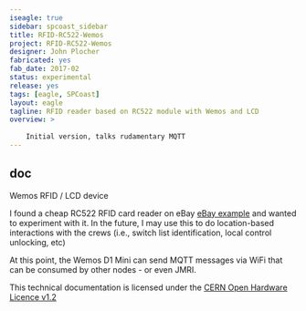 ```yaml
---
iseagle: true
sidebar: spcoast_sidebar
title: RFID-RC522-Wemos
project: RFID-RC522-Wemos
designer: John Plocher
fabricated: yes
fab_date: 2017-02
status: experimental
release: yes
tags: [eagle, SPCoast]
layout: eagle
tagline: RFID reader based on RC522 module with Wemos and LCD
overview: >
    
    Initial version, talks rudamentary MQTT
---
```


## doc

Wemos RFID / LCD device

I found a cheap RC522 RFID card reader on eBay [eBay example](https://www.ebay.com/i/112341068592)
and wanted to experiment with it.  In the future, I may
use this to do location-based interactions with the crews (i.e.,
switch list identification, local control unlocking, etc)

At this point, the Wemos D1 Mini can send MQTT messages via WiFi that can be
consumed by other nodes - or even JMRI.




This technical documentation is licensed under the [CERN Open Hardware Licence v1.2](http://www.ohwr.org/attachments/2388/cern_ohl_v_1_2.txt)

